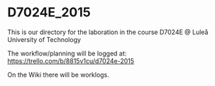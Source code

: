 # D7024E_2015
This is our directory for the laboration in the course D7024E @ Luleå University of Technology

The workflow/planning will be logged at: https://trello.com/b/8815v1cu/d7024e-2015

On the Wiki there will be worklogs.
